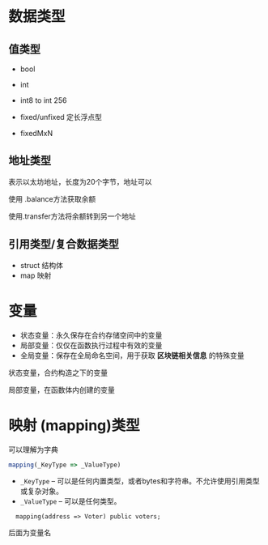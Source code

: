 # 数据类型

## 值类型

- bool 

- int

- int8 to int 256

- fixed/unfixed 定长浮点型
- fixedMxN





## 地址类型

表示以太坊地址，长度为20个字节，地址可以

使用 .balance方法获取余额

使用.transfer方法将余额转到另一个地址

## 引用类型/复合数据类型

- struct 结构体
- map 映射

# 变量

- 状态变量：永久保存在合约存储空间中的变量
- 局部变量：仅仅在函数执行过程中有效的变量
- 全局变量：保存在全局命名空间，用于获取  **区块链相关信息**   的特殊变量



状态变量，合约构造之下的变量

局部变量，在函数体内创建的变量







# 映射 (mapping)类型

可以理解为字典

```javascript
mapping(_KeyType => _ValueType)
```

- `_KeyType` – 可以是任何内置类型，或者bytes和字符串。不允许使用引用类型或复杂对象。
- `_ValueType` – 可以是任何类型。

```solidity
  mapping(address => Voter) public voters;
```

后面为变量名